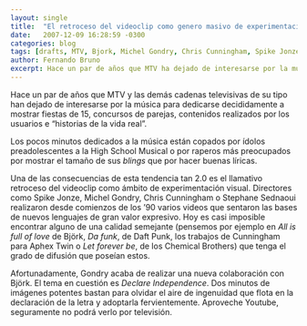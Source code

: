 ```yaml
---
layout: single
title:  "El retroceso del videoclip como genero masivo de experimentación visual"
date:   2007-12-09 16:28:59 -0300
categories: blog
tags: [drafts, MTV, Bjork, Michel Gondry, Chris Cunningham, Spike Jonze]
author: Fernando Bruno
excerpt: Hace un par de años que MTV ha dejado de interesarse por la música para dedicarse decididamente a mostrar “historias de la vida real”.
---
```


Hace un par de años que MTV y las demás cadenas televisivas de su tipo han dejado de interesarse por la música para dedicarse decididamente a mostrar fiestas de 15, concursos de parejas, contenidos realizados por los usuarios e “historias de la vida real”.

Los pocos minutos dedicados a la música están copados por ídolos preadolescentes a la High School Musical o por raperos más preocupados por mostrar el tamaño de sus *blings* que por hacer buenas líricas.

Una de las consecuencias de esta tendencia tan 2.0 es el llamativo retroceso del videoclip como ámbito de experimentación visual. Directores como Spike Jonze, Michel Gondry, Chris Cunningham o Stephane Sednaoui realizaron desde comienzos de los ’90 varios videos que sentaron las bases de nuevos lenguajes de gran valor expresivo. Hoy es casi imposible encontrar alguno de una calidad semejante (pensemos por ejemplo en *All is full of love* de Björk, *Da funk*, de Daft Punk, los trabajos de Cunningham para Aphex Twin o *Let forever be*, de los Chemical Brothers) que tenga el grado de difusión que poseían estos.

Afortunadamente, Gondry acaba de realizar una nueva colaboración con Björk. El tema en cuestión es *Declare Independence*. Dos minutos de imágenes potentes bastan para olvidar el aire de ingenuidad que flota en la declaración de la letra y adoptarla fervientemente. Aproveche Youtube, seguramente no podrá verlo por televisión.
